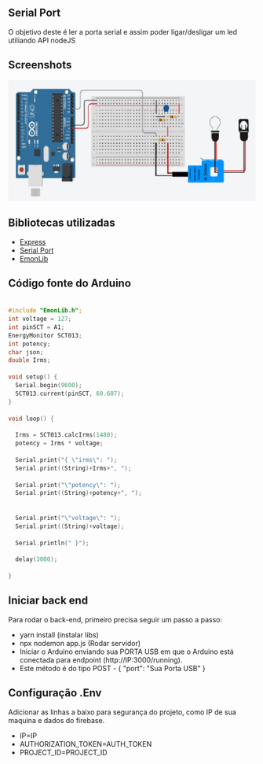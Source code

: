 ## Serial Port
O objetivo deste  é ler a porta serial e assim poder ligar/desligar um led utiliando API nodeJS 

## Screenshots
![Serial Port](../screenshots/circuito.jpg "Circuito")

## Bibliotecas utilizadas

- [Express](https://expressjs.com/pt-br/) 
- [Serial Port](https://serialport.io/docs/guide-usage/)
- [EmonLib](https://github.com/openenergymonitor/EmonLib)

## Código fonte do Arduino

```c

#include "EmonLib.h";
int voltage = 127;
int pinSCT = A1;
EnergyMonitor SCT013;
int potency;
char json;
double Irms;

void setup() {
  Serial.begin(9600);
  SCT013.current(pinSCT, 60.607);
}

void loop() {

  Irms = SCT013.calcIrms(1480);  
  potency = Irms * voltage; 

  Serial.print("{ \"irms\": ");
  Serial.print((String)+Irms+", ");

  Serial.print("\"potency\": ");
  Serial.print((String)+potency+", ");

  
  Serial.print("\"voltage\": ");
  Serial.print((String)+voltage);
  
  Serial.println(" }");
 
  delay(3000);
  
}
```
## Iniciar back end
Para rodar o back-end, primeiro precisa seguir um passo a passo:
  - yarn install (instalar libs)
  - npx nodemon app.js (Rodar servidor)
  - Iniciar o Arduino enviando sua PORTA USB em que o Arduino está conectada para endpoint (http://IP:3000/running).
  - Este método é do tipo POST -   { "port": "Sua Porta USB" }
  
## Configuração .Env
Adicionar as linhas a baixo para segurança do projeto, como IP de sua maquina e dados do firebase.

- IP=IP
- AUTHORIZATION_TOKEN=AUTH_TOKEN
- PROJECT_ID=PROJECT_ID



